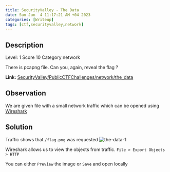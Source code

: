 ```yaml
---
title: SecurityValley - The Data
date: Sun Jun  4 11:17:21 AM +04 2023
categories: [Writeup]
tags: [ctf,securityvalley,network]
---
```


## Description

Level: 1 Score 10 Category network

There is pcapng file. Can you, again, reveal the flag ?

**Link:** [SecurityValley/PublicCTFChallenges/network/the_data](https://github.com/SecurityValley/PublicCTFChallenges/tree/master/network/the_data)

## Observation

We are given file with a small network traffic which can be opened using [Wireshark](https://www.wireshark.org/)

## Solution

Traffic shows that `/flag.png` was requested
![the-data-1](/assets/images/SecurityValleythe-data-1.png)

Wireshark allows us to view the objects from traffic.
`File > Export Objects > HTTP`

You can either `Preview` the image or `Save` and open locally
